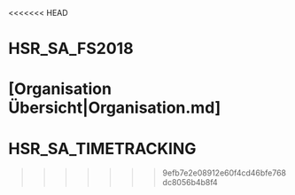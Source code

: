 <<<<<<< HEAD
# HSR_SA_FS2018

[Organisation Übersicht|Organisation.md]
=======
# HSR_SA_TIMETRACKING
>>>>>>> 9efb7e2e08912e60f4cd46bfe768dc8056b4b8f4
